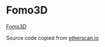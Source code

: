 # Fomo3D

[Fomo3D](http://exitscam.me)

Source code copied from [etherscan.io](https://etherscan.io/address/0xa62142888aba8370742be823c1782d17a0389da1#code)
